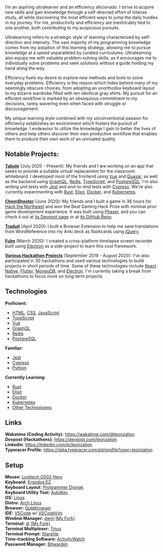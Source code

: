 I’m an aspiring ultralearner and an efficiency aficionado. I strive to acquire new skills and gain knowledge through a self-directed effort of intense study, all while discovering the most efficient ways to jump the daily hurdles in my journey. For me, productivity and efficiency are inextricably tied to one another, both contributing to my auspicious pursuits.

Ultralearning refers to a strategic style of learning characterized by self-direction and intensity. The vast majority of my programming knowledge comes from my adoption of this learning strategy, allowing me to pursue knowledge at a speed unparalleled by curated curriculums. Ultralearning also equips me with valuable problem-solving skills, as it encourages me to individually solve problems and seek solutions without a guide holding my hand along the way.

Efficiency fuels my desire to explore new methods and tools to solve everyday problems. Efficiency is the reason which hides behind many of my seemingly obscure choices, from adopting an unorthodox keyboard layout to my bizarre wardrobe filled with ten identical gray shirts. My pursuit for an efficient workflow is marked by an obsequious commitment to my decisions, rarely wavering even when faced with struggle or discouragement.

My unique learning style combined with my unconventional passion for efficiency establishes an environment which fosters the pursuit of knowledge. I endeavour to utilize the knowledge I gain to better the lives of others and help others discover their own productive workflow that enables them to produce their own work of an unrivaled quality.

## Notable Projects:

[**Tabulo**](https://tabulo.app) (July 2020 - Present): My friends and I are working on an app that seeks to provide a suitable virtual replacement for the classroom whiteboard. I developed most of the frontend using [Vue](https://vuejs.org) and [Quasar](https://quasar.dev), as well as the backend using [GraphQL](https://graphql.org), [Redis](https://redis.io), [TypeScript](https://typescriptlang.org), and [PostgreSQL](https://postgresql.org). I'm also writing unit tests with [Jest](https://jestjs.io) and end-to-end tests with [Cypress](https://cypress.io). We're also currently experimenting with [Rust](https://rust-lang.org), [Elixir](https://elixir-lang.org), [Docker](https://www.docker.com), and [Kubernetes](https://kubernetes.io).

[**ChemShooter**](https://chemshooter.herokuapp.com) (June 2020): My friends and I built a game in 36 hours for [Hack the Northeast](https://hackthenortheast.com) and won the Best Gaming Hack Prize with minimal prior game development experience. It was built using [Phaser](https://phaser.io), and you can check it out at [its Devpost page](https://devpost.com/software/chemshooter) or at [its GitHub Repo](https://github.com/ChemShooter/ChemShooter).

[**Traduit**](https://github.com/leonzalion/Traduit) (April 2020): I built a Browser Extension to help me save translations from WordReference into my Anki deck as flashcards using [jQuery](https://jquery.com).

[**Fulm**](https://github.com/leonzalion/Fulm) (March 2020): I created a cross-platform timelapse screen recorder built using [Electron](https://electronjs.org) as a side-project to learn this cool framework.

[**Various Hackathon Projects**](https://devpost.com/leonzalion) (September 2019 - August 2020): I've also participated in 30 hackathons and used various technologies to build projects in short periods of time. Some of these technologies include [React Native](https://reactnative.dev), [Flutter](https://flutter.dev), [MongoDB](https://mongodb.com), and [Electron](https://electronjs.org). I'm currently taking a break from hackathons to focus more on long-term projects.

## Technologies
**Proficient:**
- [HTML](https://en.wikipedia.org/wiki/HTML), [CSS](https://en.wikipedia.org/wiki/CSS), [JavaScript](https://en.wikipedia.org/wiki/JavaScript)
- [TypeScript](https://www.typescriptlang.org/)
- [Vue](https://vuejs.org)
- [GraphQL](https://graphql.org)
- [Redis](https://redis.io)
- [PostgreSQL](https://postgresql.org)

**Familiar:**
- [Jest](https://jestjs.io)
- [Cypress](https://cypress.io)
- [Python](https://www.python.org/)

**Currently Learning:**
- [Rust](https://www.rust-lang.org/)
- [Elixir](https://elixir-lang.org/)
- [Docker](https://www.docker.com/)
- [Kubernetes](https://kubernetes.io/)
- [Other Technologies](https://www.youtube.com/watch?v=dQw4w9WgXcQ)

## Links
**Wakatime (Coding Activity):** https://wakatime.com/@leonzalion
\
**Devpost (Hackathons):** https://devpost.com/leonzalion
\
**Linkedin**: https://linkedin.com/in/leonzalion
\
**Typeracer Profile:** https://data.typeracer.com/pit/profile?user=leonzalion

## Setup
**Mouse:** [Logitech G502 Hero](https://www.logitechg.com/en-ca/products/gaming-mice/g502-hero-gaming-mouse.html)
\
**Keyboard:** [Ergodox EZ](https://ergodox-ez.com/)
\
**Keyboard Layout:** [Programmer Dvorak](https://www.kaufmann.no/roland/dvorak/)
\
**Keyboard Utility Tool:** [AutoKey](https://github.com/autokey/autokey)
\
**OS:** [Linux](https://en.wikipedia.org/wiki/Linux)
\
**Distro:** [Arch Linux](https://archlinux.org/)
\
**Browser:** [Qutebrowser](https://qutebrowser.org/)
\
**IDE:** [VSCode](https://code.visualstudio.com/) w/ [VSCodeVim](https://github.com/VSCodeVim/Vim)
\
**Window Manager:** [dwm](https://dwm.suckless.org/) [(My Fork)](https://github.com/leonzalion/dwm)
\
**Terminal:** [st](https://st.suckless.org/) [(My Fork)](https://github.com/leonzalion/st)
\
**Terminal Multiplexer:** [Tmux](https://github.com/tmux/tmux)
\
**Terminal Prompt:** [Starship](https://starship.rs/)
\
**Time-tracking Software:** [ActivityWatch](https://activitywatch.net/)
\
**Password Manager:** [Bitwarden](https://bitwarden.com/)
